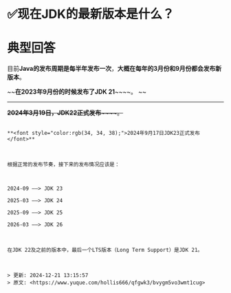 # ✅现在JDK的最新版本是什么？

# 典型回答


目前**Java的发布周期是每半年发布一次**，**大概在每年的3月份和9月份都会发布新版本**。



~~**在2023年9月份的时候发布了JDK 21**~~~~。 ~~ 

****

~~**2024年3月19日，JDK22正式发布**~~~~。~~

~~~~

**<font style="color:rgb(34, 34, 38);">2024年9月17日JDK23正式发布</font>**



根据正常的发布节奏，接下来的发布情况应该是：



2024-09 ——> JDK 23

2025-03 ——> JDK 24

2025-09 ——> JDK 25

2026-03 ——> JDK 26



在JDK 22及之前的版本中，最后一个LTS版本（Long Term Support）是JDK 21。



> 更新: 2024-12-21 13:15:57  
> 原文: <https://www.yuque.com/hollis666/qfgwk3/bvygm5vo3wmt1cug>